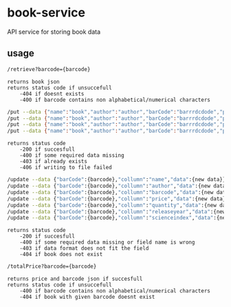 # book-service

API service for storing book data

## usage

```bash
/retrieve?barcode={barcode}
```

    returns book json
    returns status code if unsuccefull
        -404 if doesnt exists
        -400 if barcode contains non alphabetical/numerical characters

```bash
/put --data {"name":"book","author":"author","barCode":"barrrdcdode","price":5.5,"quantity":5,"releaseYear":1500,"scienceindex":1}
/put --data {"name":"book","author":"author","barCode":"barrrdcdode","price":5.5,"quantity":5,"releaseYear":1500}
/put --data {"name":"book","author":"author","barCode":"barrrdcdode","price":5.5,"quantity":5,"scienceindex":1}
/put --data {"name":"book","author":"author","barCode":"barrrdcdode","price":5.5,"quantity":5}
```

    returns status code
        -200 if succesfull
        -400 if some required data missing
        -403 if already exists
        -406 if writing to file failed

```bash
/update --data {"barCode":{barcode},"collumn":"name","data":{new data}}
/update --data {"barCode":{barcode},"collumn":"author","data":{new data}}
/update --data {"barCode":{barcode},"collumn":"barcode","data":{new data}}
/update --data {"barCode":{barcode},"collumn":"price","data":{new data}}
/update --data {"barCode":{barcode},"collumn":"quantity","data":{new data}}
/update --data {"barCode":{barcode},"collumn":"releaseyear","data":{new data}}
/update --data {"barCode":{barcode},"collumn":"scienceindex","data":{new data}}
```

    returns status code
        -200 if succesfull
        -400 if some required data missing or field name is wrong
        -403 if data format does not fit the field
        -404 if book does not exist

```bash
/totalPrice?barcode={barcode}
```

    returns price and barcode json if succesfull
    returns status code if unsuccefull
        -400 if barcode contains non alphabetical/numerical characters
        -404 if book with given barcode doesnt exist
